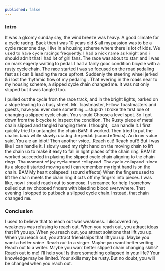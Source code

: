 ```yaml
---
published: false
---
```

### Intro
It was a gloomy sunday day, the wind breeze was heavy. A good climate for a cycle racing. Back then i was 10 years old & all my passion was to be a cycle racer one day. I live in a housing scheme where there is lot of kids. We used to have cycle racings frequently. I had a nick name as knight and i should admit that i had lot of girl fans. The race was about to start and i was on mark eagerly waiting to pedal. I had a fairly good condition bicycle with a rusty cycle chain. The race started i was so focused on the road pedaling fast as i can & leading the race upfront. Suddenly the steering wheel jerked & i lost the rhythmic flow of my pedaling . That evening in the roads near to my housing scheme, a slipped cycle chain changed me. It was not only slipped but it was tangled too.

I pulled out the cycle from the race track, and in the bright lights, parked on a slope leading to a busy street. Mr. Toastmaster, Fellow Toastmasters and guests, have you ever done something….stupid? I broke the first rule of changing a slipped cycle chain. You should Choose a level spot. So I  got down from the bicycke to inspect the condition. The Rusty piece of metal chain slipped and tangled hanging there. I thought, I can handle it. I first quickly tried to untangled the chain BAM! it worked. Then tried to put the chains back while slowly rotating the pedal. (sound effects). An inner voice said, You are an idiot! Then another voice…Reach out! Reach out?! But i was like I can handle it. I slowly used my right hand on the moving chain to lift the chain up to make it easy to fall in right places of the chain ring. BAM! it worked succeeded in placing the slipped cycle chain aligning to the chain rings.  The moment of joy cycle stand collapsed. The cycle collapsed. since its a slope it started moving and i can remember my right hand is on the chain. BAM My heart collapsed! (sound effects) When the fingers used to lift the chain meets the chain ring it cuts off my fingers into pieces. I was like, now i should reach out to someone. I screamed for help I somehow pulled out my chopped fingers with bleeding blood everywhere. That evening I stopped to put back a slipped cycle chain. Instead, that chain changed me.
 
### Conclusion
I used to believe that to reach out was weakness. I discovered my weakness was refusing to reach out. When you reach out, you attract ideas that lift you up. When you reach out, you attract solutions that lift you up. When you reach out, you attract friendships that lift you up. Maybe you want a better voice. Reach out to a singer. Maybe you want better writing. Reach out to a writer. Maybe you want better slipped chain changing skills? Reach out to me! I’ll help you! Is there something collapsed in your life? Your knowledge may be limited. Your skills may be rusty. But no doubt, you will be changed when you reach out.
